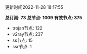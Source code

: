 更新时间2022-11-28 18:17:55

**总订阅: 73**
**总节点: 1009**
**有效节点: 375**
- trojan节点: 122
- v2ray节点: 237
- ss节点: 15
- ssr节点: 1
